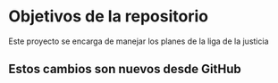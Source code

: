 # Objetivos de la repositorio

Este proyecto se encarga de manejar los planes de la liga de la justicia


## Estos cambios son nuevos desde GitHub

